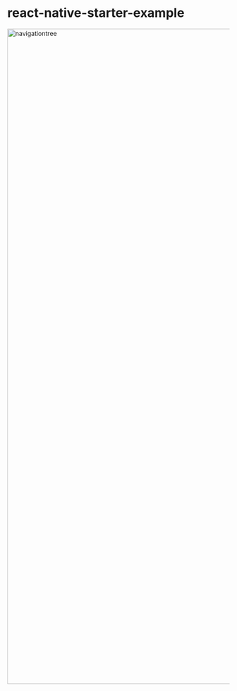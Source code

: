 # react-native-starter-example

<img width="1487" alt="navigationtree" src="https://user-images.githubusercontent.com/17190471/38543148-baba5f08-3cde-11e8-8c1b-2f149f0fc37b.png">
